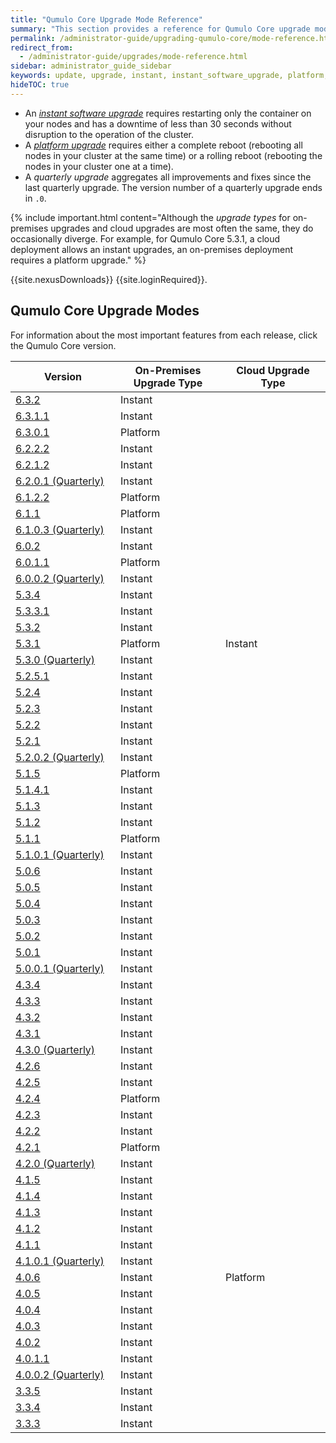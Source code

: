 ```yaml
---
title: "Qumulo Core Upgrade Mode Reference"
summary: "This section provides a reference for Qumulo Core upgrade modes from version 3.3.3 onwards."
permalink: /administrator-guide/upgrading-qumulo-core/mode-reference.html
redirect_from:
  - /administrator-guide/upgrades/mode-reference.html
sidebar: administrator_guide_sidebar
keywords: update, upgrade, instant, instant_software_upgrade, platform, platform_upgrade
hideTOC: true
---
```


* An [_instant software upgrade_](instant-software-platform.html#instant-software-upgrade) requires restarting only the container on your nodes and has a downtime of less than 30 seconds without disruption to the operation of the cluster.
* A [_platform upgrade_](instant-software-platform.html#platform-upgrade) requires either a complete reboot (rebooting all nodes in your cluster at the same time) or a rolling reboot (rebooting the nodes in your cluster one at a time).
* A <em>quarterly upgrade</em> aggregates all improvements and fixes since the last quarterly upgrade. The version number of a quarterly upgrade ends in `.0`.

{% include important.html content="Although the _upgrade types_ for on-premises upgrades and cloud upgrades are most often the same, they do occasionally diverge. For example, for Qumulo Core 5.3.1, a cloud deployment allows an instant upgrades, an on-premises deployment requires a platform upgrade." %}

{{site.nexusDownloads}} {{site.loginRequired}}.

## Qumulo Core Upgrade Modes
For information about the most important features from each release, click the Qumulo Core version.
<table width="100%">
  <thead>
    <th width="33%">Version</th>
    <th width="33%">On-Premises Upgrade Type</th>
    <th width="33%">Cloud Upgrade Type</th>      
  </thead>
  <tbody>
    <tr>
      <td><a href="feature-log.html#qumulo-core-632">6.3.2</a></td>
      <td colspan="2" class="shared-upgrade-mode">Instant</td>
    </tr>    
    <tr>
      <td><a href="feature-log.html#qumulo-core-6311">6.3.1.1</a></td>
      <td colspan="2" class="shared-upgrade-mode">Instant</td>
    </tr>
    <tr>
      <td><a href="feature-log.html#qumulo-core-6301">6.3.0.1</a></td>
      <td colspan="2" class="shared-upgrade-mode platform">Platform</td>
    </tr>
    <tr>
      <td><a href="feature-log.html#qumulo-core-6222">6.2.2.2</a></td>
      <td colspan="2" class="shared-upgrade-mode">Instant</td>
    </tr>
    <tr>
      <td><a href="feature-log.html#qumulo-core-6212">6.2.1.2</a></td>
      <td colspan="2" class="shared-upgrade-mode">Instant</td>
    </tr>
    <tr>
      <td><a href="feature-log.html#qumulo-core-6201-quarterly">6.2.0.1 (Quarterly)</a></td>
      <td colspan="2" class="shared-upgrade-mode">Instant</td>
    </tr>
    <tr>
      <td><a href="feature-log.html#qumulo-core-6122">6.1.2.2</a></td>
      <td colspan="2" class="shared-upgrade-mode platform">Platform</td>
    </tr>
    <tr>
      <td><a href="feature-log.html#qumulo-core-611">6.1.1</a></td>
      <td colspan="2" class="shared-upgrade-mode platform">Platform</td>
    </tr>
    <tr>
      <td><a href="feature-log.html#qumulo-core-6103-quarterly">6.1.0.3 (Quarterly)</a></td>
      <td colspan="2" class="shared-upgrade-mode">Instant</td>
    </tr>
    <tr>
      <td><a href="feature-log.html#qumulo-core-602">6.0.2</a></td>
      <td colspan="2" class="shared-upgrade-mode">Instant</td>   
    </tr>
    <tr>
      <td><a href="feature-log.html#qumulo-core-6011">6.0.1.1</a></td>
      <td colspan="2" class="shared-upgrade-mode platform">Platform</td>
    </tr>
    <tr>
      <td><a href="feature-log.html#qumulo-core-6002-quarterly">6.0.0.2 (Quarterly)</a></td>
      <td colspan="2" class="shared-upgrade-mode">Instant</td>
    </tr>
    <tr>
      <td><a href="feature-log.html#qumulo-core-534">5.3.4</a></td>
      <td colspan="2" class="shared-upgrade-mode">Instant</td>
    </tr>
    <tr>
      <td><a href="feature-log.html#qumulo-core-5331">5.3.3.1</a></td>
      <td colspan="2" class="shared-upgrade-mode">Instant</td>
    </tr>
    <tr>
      <td><a href="feature-log.html#qumulo-core-532">5.3.2</a></td>
      <td colspan="2" class="shared-upgrade-mode">Instant</td>
    </tr>
    <tr>
      <td><a href="feature-log.html#qumulo-core-531">5.3.1</a></td>
      <td class="platform">Platform</td>
      <td class="instant">Instant</td>    
    </tr>    
    <tr>
      <td><a href="feature-log.html#qumulo-core-530-quarterly">5.3.0 (Quarterly)</a></td>
      <td colspan="2" class="shared-upgrade-mode">Instant</td>
    </tr>
    <tr>
      <td><a href="feature-log.html#qumulo-core-5251">5.2.5.1</a></td>
      <td colspan="2" class="shared-upgrade-mode">Instant</td>
    </tr>
    <tr>
      <td><a href="feature-log.html#qumulo-core-524">5.2.4</a></td>
      <td colspan="2" class="shared-upgrade-mode">Instant</td>
    </tr>
    <tr>
      <td><a href="feature-log.html#qumulo-core-523">5.2.3</a></td>
      <td colspan="2" class="shared-upgrade-mode">Instant</td>
    </tr>
    <tr>
      <td><a href="feature-log.html#qumulo-core-522">5.2.2</a></td>
      <td colspan="2" class="shared-upgrade-mode">Instant</td>
    </tr>
    <tr>
      <td><a href="feature-log.html#qumulo-core-521">5.2.1</a></td>
      <td colspan="2" class="shared-upgrade-mode">Instant</td>
    </tr>
    <tr>
      <td><a href="feature-log.html#qumulo-core-5202-quarterly">5.2.0.2 (Quarterly)</a></td>
      <td colspan="2" class="shared-upgrade-mode">Instant</td>
    </tr>
    <tr>
      <td><a href="feature-log.html#qumulo-core-515">5.1.5</a></td>
      <td colspan="2" class="shared-upgrade-mode platform">Platform</td>
    </tr>
    <tr>
      <td><a href="feature-log.html#qumulo-core-5141">5.1.4.1</a></td>
      <td colspan="2" class="shared-upgrade-mode">Instant</td>
    </tr>
    <tr>
      <td><a href="feature-log.html#qumulo-core-513">5.1.3</a></td>
      <td colspan="2" class="shared-upgrade-mode">Instant</td>
    </tr>
    <tr>
      <td><a href="feature-log.html#qumulo-core-512">5.1.2</a></td>
      <td colspan="2" class="shared-upgrade-mode">Instant</td>
    </tr>
    <tr>
      <td><a href="feature-log.html#qumulo-core-511">5.1.1</a></td>
      <td colspan="2" class="shared-upgrade-mode platform">Platform</td>
    </tr>
    <tr>
      <td><a href="feature-log.html#qumulo-core-5101-quarterly">5.1.0.1 (Quarterly)</a></td>
      <td colspan="2" class="shared-upgrade-mode">Instant</td>
    </tr>
    <tr>
      <td><a href="feature-log.html#qumulo-core-506">5.0.6</a></td>
      <td colspan="2" class="shared-upgrade-mode">Instant</td>
    </tr>
    <tr>
      <td><a href="feature-log.html#qumulo-core-505">5.0.5</a></td>
      <td colspan="2" class="shared-upgrade-mode">Instant</td>
    </tr>
    <tr>
      <td><a href="feature-log.html#qumulo-core-504">5.0.4</a></td>
      <td colspan="2" class="shared-upgrade-mode">Instant</td>
    </tr>
    <tr>
      <td><a href="feature-log.html#qumulo-core-503">5.0.3</a></td>
      <td colspan="2" class="shared-upgrade-mode">Instant</td>
    </tr>
    <tr>
      <td><a href="feature-log.html#qumulo-core-502">5.0.2</a></td>
      <td colspan="2" class="shared-upgrade-mode">Instant</td>
    </tr>
    <tr>
      <td><a href="feature-log.html#qumulo-core-501">5.0.1</a></td>
      <td colspan="2" class="shared-upgrade-mode">Instant</td>
    </tr>
    <tr>
      <td><a href="feature-log.html#qumulo-core-5001-quarterly">5.0.0.1 (Quarterly)</a></td>
      <td colspan="2" class="shared-upgrade-mode">Instant</td>
    </tr>
    <tr>
      <td><a href="feature-log.html#qumulo-core-434">4.3.4</a></td>
      <td colspan="2" class="shared-upgrade-mode">Instant</td>
    </tr>
    <tr>
      <td><a href="feature-log.html#qumulo-core-433">4.3.3</a></td>
      <td colspan="2" class="shared-upgrade-mode">Instant</td>
    </tr>
    <tr>
      <td><a href="feature-log.html#qumulo-core-432">4.3.2</a></td>
      <td colspan="2" class="shared-upgrade-mode">Instant</td>
    </tr>
    <tr>
      <td><a href="feature-log.html#qumulo-core-431">4.3.1</a></td>
      <td colspan="2" class="shared-upgrade-mode">Instant</td>
    </tr>
    <tr>
      <td><a href="feature-log.html#qumulo-core-430-quarterly">4.3.0 (Quarterly)</a></td>
      <td colspan="2" class="shared-upgrade-mode">Instant</td>
    </tr>
    <tr>
      <td><a href="feature-log.html#qumulo-core-426">4.2.6</a></td>
      <td colspan="2" class="shared-upgrade-mode">Instant</td>
    </tr>
    <tr>
      <td><a href="feature-log.html#qumulo-core-425">4.2.5</a></td>
      <td colspan="2" class="shared-upgrade-mode">Instant</td>
    </tr>
    <tr>
      <td><a href="feature-log.html#qumulo-core-424">4.2.4</a></td>
      <td colspan="2" class="shared-upgrade-mode platform">Platform</td>
    </tr>
    <tr>
      <td><a href="feature-log.html#qumulo-core-423">4.2.3</a></td>
      <td colspan="2" class="shared-upgrade-mode">Instant</td>
    </tr>
    <tr>
      <td><a href="feature-log.html#qumulo-core-422">4.2.2</a></td>
      <td colspan="2" class="shared-upgrade-mode">Instant</td>
    </tr>
    <tr>
      <td><a href="feature-log.html#qumulo-core-421">4.2.1</a></td>
      <td colspan="2" class="shared-upgrade-mode platform">Platform</td>
    </tr>
    <tr>
      <td><a href="feature-log.html#qumulo-core-420-quarterly">4.2.0 (Quarterly)</a></td>
      <td colspan="2" class="shared-upgrade-mode">Instant</td>
    </tr>
    <tr>
      <td><a href="feature-log.html#qumulo-core-415">4.1.5</a></td>
      <td colspan="2" class="shared-upgrade-mode">Instant</td>
    </tr>
    <tr>
      <td><a href="feature-log.html#qumulo-core-414">4.1.4</a></td>
      <td colspan="2" class="shared-upgrade-mode">Instant</td>
    </tr>
    <tr>
      <td><a href="feature-log.html#qumulo-core-413">4.1.3</a></td>
      <td colspan="2" class="shared-upgrade-mode">Instant</td>
    </tr>
    <tr>
      <td><a href="feature-log.html#qumulo-core-412">4.1.2</a></td>
      <td colspan="2" class="shared-upgrade-mode">Instant</td>
    </tr>
    <tr>
      <td><a href="feature-log.html#qumulo-core-411">4.1.1</a></td>
      <td colspan="2" class="shared-upgrade-mode">Instant</td>
    </tr>
    <tr>
      <td><a href="feature-log.html#qumulo-core-4101-quarterly">4.1.0.1 (Quarterly)</a></td>
      <td colspan="2" class="shared-upgrade-mode">Instant</td>
    </tr>
    <tr>
      <td><a href="feature-log.html#qumulo-core-406">4.0.6</a></td>
      <td class="instant">Instant</td>
      <td class="platform">Platform</td>    
    </tr>
    <tr>
      <td><a href="feature-log.html#qumulo-core-405">4.0.5</a></td>
      <td colspan="2" class="shared-upgrade-mode">Instant</td>
    </tr>
    <tr>
      <td><a href="feature-log.html#qumulo-core-404">4.0.4</a></td>
      <td colspan="2" class="shared-upgrade-mode">Instant</td>
    </tr>
    <tr>
      <td><a href="feature-log.html#qumulo-core-403">4.0.3</a></td>
      <td colspan="2" class="shared-upgrade-mode">Instant</td>
    </tr>
    <tr>
      <td><a href="feature-log.html#qumulo-core-402">4.0.2</a></td>
      <td colspan="2" class="shared-upgrade-mode">Instant</td>
    </tr>
    <tr>
      <td><a href="feature-log.html#qumulo-core-4011">4.0.1.1</a></td>
      <td colspan="2" class="shared-upgrade-mode">Instant</td>
    </tr>
    <tr>
      <td><a href="feature-log.html#qumulo-core-4002-quarterly">4.0.0.2 (Quarterly)</a></td>
      <td colspan="2" class="shared-upgrade-mode">Instant</td>
    </tr>
    <tr>
      <td><a href="feature-log.html#qumulo-core-335">3.3.5</a></td>
      <td colspan="2" class="shared-upgrade-mode">Instant</td>
    </tr>
    <tr>
      <td><a href="feature-log.html#qumulo-core-334">3.3.4</a></td>
      <td colspan="2" class="shared-upgrade-mode">Instant</td>
    </tr>
    <tr>
      <td><a href="feature-log.html#qumulo-core-333">3.3.3</a></td>
      <td colspan="2" class="shared-upgrade-mode">Instant</td>
    </tr>
  </tbody>
</table>
